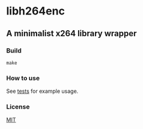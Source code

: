 # libh264enc

## A minimalist x264 library wrapper

### Build

```
make
```

### How to use

See [tests](tests/) for example usage.

### License

[MIT](http://opensource.org/licenses/MIT)
